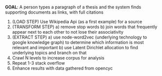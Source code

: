 **GOAL**: A person types a paragraph of a thesis and the system finds supporting documents as links, with full citations
 
1. (LOAD STEP) Use Wikipedia Api (as a first example) for a source
2. (TRANSFORM STEP)
    a) remove stop words
    b) join words that frequently appear next to each other to not lose their associativity
3. (EXTRACT STEP)
    a) use node-word2vec (underlying technology to google knowledge graph) to determine which information is most relevant and important
    b) use Latent Dirichlet allocation to find underlying topics and branch on that
4. Crawl N levels to increase corpus for analysis
5. Repeat 1-3 stack overflow
6. Enhance results with data gathered from opencyc


